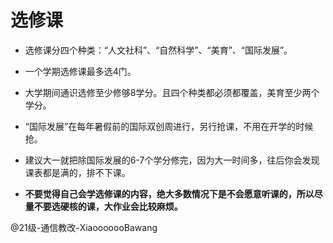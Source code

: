 # 选修课

- 选修课分四个种类：“人文社科”、“自然科学”、“美育”、“国际发展”。

- 一个学期选修课最多选4门。

- 大学期间通识选修至少修够8学分。且四个种类都必须都覆盖，美育至少两个学分。
- “国际发展”在每年暑假前的国际双创周进行，另行抢课，不用在开学的时候抢。
- 建议大一就把除国际发展的6-7个学分修完，因为大一时间多，往后你会发现课表都是满的，排不下课。
- **不要觉得自己会学选修课的内容，绝大多数情况下是不会愿意听课的，所以尽量不要选硬核的课，大作业会比较麻烦。**

@21级-通信教改-XiaooooooBawang

